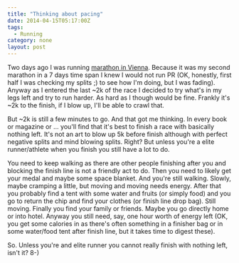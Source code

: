 ```yaml
---
title: "Thinking about pacing"
date: 2014-04-15T05:17:00Z
tags:
  - Running
category: none
layout: post
---
```

Two days ago I was running [marathon in Vienna][1]. Because it was my second marathon in a 7 days time span I knew I would not run PR (OK, honestly, first half I was checking my splits ;) to see how I'm doing, but I was fading). Anyway as I entered the last ~2k of the race I decided to try what's in my legs left and try to run harder. As hard as I though would be fine. Frankly it's ~2k to the finish, if I blow up, I'll be able to crawl that.

<!-- excerpt -->

But ~2k is still a few minutes to go. And that got me thinking. In every book or magazine or ... you'll find that it's best to finish a race with basically nothing left. It's not an art to blow up 5k before finish although with perfect negative splits and mind blowing splits. Right? But unless you're a elite runner/athlete when you finish you still have a lot to do.

You need to keep walking as there are other people finishing after you and blocking the finish line is not a friendly act to do. Then you need to likely get your medal and maybe some space blanket. And you're still walking. Slowly, maybe cramping a little, but moving and moving needs energy. After that you probably find a tent with some water and fruits (or simply food) and you go to return the chip and find your clothes (or finish line drop bag). Still moving. Finally you find your family or friends. Maybe you go directly home or into hotel. Anyway you still need, say, one hour worth of energy left (OK, you get some calories in as there's often something in a finisher bag or in some water/food tent after finish line, but it takes time to digest these).

So. Unless you're and elite runner you cannot really finish with nothing left, isn't it? 8-)

[1]: http://www.vienna-marathon.com/